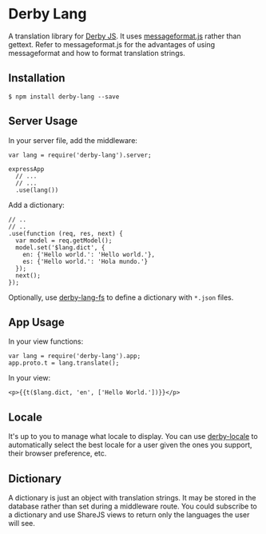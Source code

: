 Derby Lang
==========

A translation library for [Derby JS](http://derbyjs.com).
It uses [messageformat.js](https://github.com/SlexAxton/messageformat.js) rather than gettext.
Refer to messageformat.js for the advantages of using messageformat and how to format translation strings.

Installation
------------

    $ npm install derby-lang --save

Server Usage
------------

In your server file, add the middleware:

    var lang = require('derby-lang').server;

    expressApp
      // ...
      // ...
      .use(lang())

Add a dictionary:

    // ..
    // ..
    .use(function (req, res, next) {
      var model = req.getModel();
      model.set('$lang.dict', {
        en: {'Hello world.': 'Hello world.'},
        es: {'Hello world.': 'Hola mundo.'}
      });
      next();
    });

Optionally, use [derby-lang-fs](https://github.com/psirenny/derby-lang-fs)
to define a dictionary with `*.json` files.

App Usage
---------

In your view functions:

    var lang = require('derby-lang').app;
    app.proto.t = lang.translate();

In your view:

    <p>{{t($lang.dict, 'en', ['Hello World.'])}}</p>

Locale
------

It's up to you to manage what locale to display.
You can use [derby-locale](https://github.com/psirenny/derby-locale)
to automatically select the best locale for a user given the ones you support, their browser preference, etc.

Dictionary
----------

A dictionary is just an object with translation strings.
It may be stored in the database rather than set during a middleware route.
You could subscribe to a dictionary and use ShareJS views to return only the languages the user will see.
